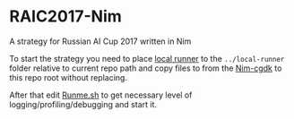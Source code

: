 # RAIC2017-Nim
A strategy for Russian AI Cup 2017 written in Nim

To start the strategy you need to place [local runner](http://russianaicup.ru/p/localrunner)
to the `../local-runner` folder relative to current repo path and copy files to from
the [Nim-cgdk](https://github.com/xomachine/nim-cgdk) to this repo root without replacing.

After that edit [Runme.sh](https://github.com/xomachine/RAIC2017-Nim/blob/ownsets/Runme.sh) to get necessary level of
logging/profiling/debugging and start it.
